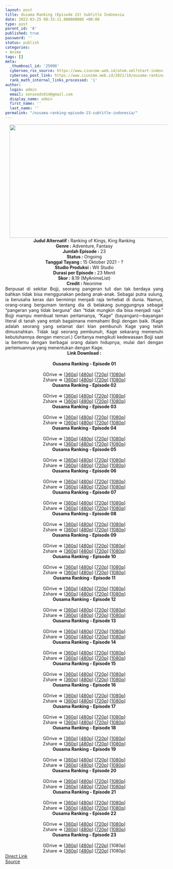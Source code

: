 ```yaml
---
layout: post
title: Ousama Ranking (Episode 23) Subtitle Indonesia
date: 2022-03-25 08:33:11.000000000 +00:00
type: post
parent_id: '0'
published: true
password: ''
status: publish
categories:
- Anime
tags: []
meta:
  _thumbnail_id: '25090'
  cyberseo_rss_source: https://www.ciunime.web.id/atom.xml?start-index=1
  cyberseo_post_link: https://www.ciunime.web.id/2021/10/ousama-ranking-subtitle-indonesia.html
  rank_math_internal_links_processed: '1'
author:
  login: admin
  email: senseads014@gmail.com
  display_name: admin
  first_name: ''
  last_name: ''
permalink: "/ousama-ranking-episode-23-subtitle-indonesia/"
---
```

<div class="separator" style="clear: both; text-align: center;"><a href="https://blogger.googleusercontent.com/img/a/AVvXsEgoYAtqG8zn4TmMi9lCuDKDS137dL4VydE49BUsqF9Y40t2owZRhejj_lRRYk5KAuJ3moyiECSRT7tMz81j-eOnIhBkhfz3BPa9_kbRnQVqYpOI2sQOHkA_kJMvOZkgpy2zKKe61gji93cDm7dGS999qKAS4lmayx6apLsjJ0y8XgZQ_DqRpI7xYSHe=s1280" style="margin-left: 1em; margin-right: 1em;"><img border="0" data-original-height="720" data-original-width="1280" height="360" src="{{ site.baseurl }}/assets/2022/03/AVvXsEgoYAtqG8zn4TmMi9lCuDKDS137dL4VydE49BUsqF9Y40t2owZRhejj_lRRYk5KAuJ3moyiECSRT7tMz81j-eOnIhBkhfz3BPa9_kbRnQVqYpOI2sQOHkA_kJMvOZkgpy2zKKe61gji93cDm7dGS999qKAS4lmayx6apLsjJ0y8XgZQ_DqRpI7xYSHe=w640-h360" width="640" /></a></div>
<div class="separator" style="clear: both; text-align: center;"></div>
<div style="text-align: center;"><b>Judul</b><b><b> Alternatif</b> :</b> Ranking of Kings,&nbsp;King Ranking</div>
<div style="text-align: center;"><b><b>Genre :</b></b> Adventure, Fantasy</div>
<div style="text-align: center;"><b>Jumlah Episode :</b> 23<br /><b>Status :&nbsp;</b>Ongoing<br /><b>Tanggal Tayang :</b> 15 Oktober&nbsp;2021 - ?<br /><b>Studio Produksi :</b>&nbsp;Wit Studio<br /><b>Durasi per Episode :</b> 23 Menit</div>
<div style="text-align: center;"><b>Skor :</b> 8.19 (MyAnimeList)</div>
<div style="text-align: center;"><b>Credit :</b>&nbsp;Neonime</div>
<div style="text-align: center;"></div>
<div style="text-align: justify;">Berpusat di sekitar Bojji, seorang pangeran tuli dan tak berdaya yang bahkan tidak bisa menggunakan pedang anak-anak. Sebagai putra sulung, ia berusaha keras dan bermimpi menjadi raja terhebat di dunia. Namun, orang-orang bergumam tentang dia di belakang punggungnya sebagai “pangeran yang tidak berguna” dan “tidak mungkin dia bisa menjadi raja.” Bojji mampu membuat teman pertamanya, “Kage” (bayangan)—bayangan literal di tanah yang entah bagaimana memahami Bojji dengan baik. (Kage adalah seorang yang selamat dari klan pembunuh Kage yang telah dimusnahkan. Tidak lagi seorang pembunuh, Kage sekarang memenuhi kebutuhannya dengan mencuri.) Ceritanya mengikuti kedewasaan Bojji saat ia bertemu dengan berbagai orang dalam hidupnya, mulai dari dengan pertemuannya yang menentukan dengan Kage.</div>
<div style="text-align: justify;"></div>
<div style="text-align: justify;"></div>
<div style="text-align: center;">
<div style="text-align: center;">
<div style="text-align: left;">
<div style="text-align: center;"><b>Link Download :</b></div>
<div style="text-align: center;"><b><br /></b></div>
<div style="text-align: center;"><span style="text-align: left;"><b>Ousama Ranking&nbsp;</b></span><b>- Episode 01</b></div>
<div style="text-align: center;"><b><br /></b></div>
<div style="text-align: center;">GDrive =&gt; [<a href="https://www.mp4upload.com/zox2twlqpz1t" target="_blank" rel="noopener">360p</a>] [<a href="https://acefile.co/f/57723396/neonime_ranking_of_kings_-_01_-480p-zip" target="_blank" rel="noopener">480p</a>] [<a href="https://acefile.co/f/57723403/neonime_ranking_of_kings_-_01_-720p-zip" target="_blank" rel="noopener">720p</a>] [<a href="https://acefile.co/f/57723407/neonime_ranking_of_kings_-_01_-1080p-zip" target="_blank" rel="noopener">1080p</a>]</div>
<div style="text-align: center;">Zshare =&gt; [<a href="https://www39.zippyshare.com/v/ofugHUIl/file.html" target="_blank" rel="noopener">360p</a>] [<a href="https://www39.zippyshare.com/v/vucbfHUq/file.html" target="_blank" rel="noopener">480p</a>] [<a href="https://www39.zippyshare.com/v/PbUjiabm/file.html" target="_blank" rel="noopener">720p</a>] [<a href="https://www96.zippyshare.com/v/qvlxbpYZ/file.html" target="_blank" rel="noopener">1080p</a>]</div>
<div style="text-align: center;"></div>
<div style="text-align: center;">
<div><span style="text-align: left;"><b>Ousama Ranking&nbsp;</b></span><b>- Episode 02</b></div>
<div><b><br /></b></div>
<div>GDrive =&gt; [<a href="http://www.solidfiles.com/v/3d6AaYPAg5rgN" target="_blank" rel="noopener">360p</a>] [<a href="https://acefile.co/f/58198972/neonime_ranking_of_kings_-_02-480p-zip" target="_blank" rel="noopener">480p</a>] [<a href="https://acefile.co/f/58199373/neonime_ranking_of_kings_-_02-720p-zip" target="_blank" rel="noopener">720p</a>] [<a href="https://acefile.co/f/58199950/neonime_ranking_of_kings_-_02-1080p-zip" target="_blank" rel="noopener">1080p</a>]</div>
<div>Zshare =&gt; [<a href="https://www64.zippyshare.com/v/WReMuo7N/file.html" target="_blank" rel="noopener">360p</a>] [<a href="https://www16.zippyshare.com/v/g4kkdSvL/file.html" target="_blank" rel="noopener">480p</a>] [<a href="https://www107.zippyshare.com/v/AVuoXGeI/file.html" target="_blank" rel="noopener">720p</a>] [<a href="https://www69.zippyshare.com/v/VDDj2y7F/file.html" target="_blank" rel="noopener">1080p</a>]</div>
<div></div>
<div>
<div><span style="text-align: left;"><b>Ousama Ranking&nbsp;</b></span><b>- Episode 03</b></div>
<div><b><br /></b></div>
<div>GDrive =&gt; [<a href="https://www.mp4upload.com/m94evxz6je6q" target="_blank" rel="noopener">360p</a>] [<a href="https://acefile.co/f/58681486/neonime_pemeringkatan_raja-raja_-_03-480p-zip" target="_blank" rel="noopener">480p</a>] [<a href="https://acefile.co/f/58681641/neonime_pemeringkatan_raja-raja_-_03-720p-zip" target="_blank" rel="noopener">720p</a>] [<a href="https://acefile.co/f/58681823/neonime_pemeringkatan_raja-raja_-_03-1080p-zip" target="_blank" rel="noopener">1080p</a>]</div>
<div>Zshare =&gt; [<a href="https://www99.zippyshare.com/v/DhOQQqTE/file.html" target="_blank" rel="noopener">360p</a>] [<a href="https://www16.zippyshare.com/v/zcsPxCyF/file.html" target="_blank" rel="noopener">480p</a>] [<a href="https://www118.zippyshare.com/v/FeXkqCOf/file.html" target="_blank" rel="noopener">720p</a>] [<a href="https://www71.zippyshare.com/v/3GDSyw0O/file.html" target="_blank" rel="noopener">1080p</a>]</div>
</div>
<div></div>
<div>
<div><span style="text-align: left;"><b>Ousama Ranking&nbsp;</b></span><b>- Episode 04</b></div>
<div><b><br /></b></div>
<div>GDrive =&gt; [<a href="https://www.mp4upload.com/tr50oe2mmv0i" target="_blank" rel="noopener">360p</a>] [<a href="https://acefile.co/f/59201199/neonime_pemeringkatan-raja-raja-04-480p-zip" target="_blank" rel="noopener">480p</a>] [<a href="https://acefile.co/f/59201202/neonime_pemeringkatan-raja-raja-04-720p-zip" target="_blank" rel="noopener">720p</a>] [<a href="https://acefile.co/f/59201206/neonime_pemeringkatan-raja-raja-04-1080p-zip" target="_blank" rel="noopener">1080p</a>]</div>
<div>Zshare =&gt; [<a href="https://www47.zippyshare.com/v/TMxz0TBF/file.html" target="_blank" rel="noopener">360p</a>] [<a href="https://www26.zippyshare.com/v/6yM1mVRA/file.html" target="_blank" rel="noopener">480p</a>] [<a href="https://www45.zippyshare.com/v/go8QlpJS/file.html" target="_blank" rel="noopener">720p</a>] [<a href="https://www50.zippyshare.com/v/sxXmQcYD/file.html" target="_blank" rel="noopener">1080p</a>]</div>
</div>
<div></div>
<div>
<div><span style="text-align: left;"><b>Ousama Ranking&nbsp;</b></span><b>- Episode 05</b></div>
<div><b><br /></b></div>
<div>GDrive =&gt; [<a href="https://www.mp4upload.com/0glesbsa1y3z" target="_blank" rel="noopener">360p</a>] [<a href="https://acefile.co/f/59759411/neonime_pemeringkatan_raja-raja_-_05-480p-zip" target="_blank" rel="noopener">480p</a>] [<a href="https://acefile.co/f/59759571/neonime_pemeringkatan_raja-raja_-_05-720p-zip" target="_blank" rel="noopener">720p</a>] [<a href="https://acefile.co/f/59759842/neonime_pemeringkatan_raja-raja_-_05-1080p-zip" target="_blank" rel="noopener">1080p</a>]</div>
<div>Zshare =&gt; [<a href="https://www13.zippyshare.com/v/48XUssHU/file.html" target="_blank" rel="noopener">360p</a>] [<a href="https://www14.zippyshare.com/v/Ayhp6Zes/file.html" target="_blank" rel="noopener">480p</a>] [<a href="https://www43.zippyshare.com/v/w5RuGE1y/file.html" target="_blank" rel="noopener">720p</a>] [<a href="https://www82.zippyshare.com/v/OG9W8u70/file.html" target="_blank" rel="noopener">1080p</a>]</div>
</div>
<div></div>
<div>
<div><span style="text-align: left;"><b>Ousama Ranking&nbsp;</b></span><b>- Episode 06</b></div>
<div><b><br /></b></div>
<div>GDrive =&gt; [<a href="https://www.mp4upload.com/m9lxqn88g6jz" target="_blank" rel="noopener">360p</a>] [<a href="https://acefile.co/f/60341105/neonime_pemeringkatan_raja-raja_-_06-480p-zip" target="_blank" rel="noopener">480p</a>] [<a href="https://acefile.co/f/60341317/neonime_pemeringkatan_raja-raja_-_06-720p-zip" target="_blank" rel="noopener">720p</a>] [<a href="https://acefile.co/f/60341568/neonime_pemeringkatan_raja-raja_-_06-1080p-zip" target="_blank" rel="noopener">1080p</a>]</div>
<div>Zshare =&gt; [<a href="https://www67.zippyshare.com/v/mc6Y8HKC/file.html" target="_blank" rel="noopener">360p</a>] [<a href="https://www9.zippyshare.com/v/mV4ZCEoH/file.html" target="_blank" rel="noopener">480p</a>] [<a href="https://www118.zippyshare.com/v/aWkWen3s/file.html" target="_blank" rel="noopener">720p</a>] [<a href="https://www43.zippyshare.com/v/K4jTu2go/file.html" target="_blank" rel="noopener">1080p</a>]</div>
</div>
<div></div>
<div>
<div><span style="text-align: left;"><b>Ousama Ranking&nbsp;</b></span><b>- Episode 07</b></div>
<div><b><br /></b></div>
<div>GDrive =&gt; [<a href="https://www.mp4upload.com/ytm500eght1e" target="_blank" rel="noopener">360p</a>] [<a href="https://acefile.co/f/60983257/neonime_pemeringkatan-raja-raja-07-480p-zip" target="_blank" rel="noopener">480p</a>] [<a href="https://acefile.co/f/60983252/neonime_pemeringkatan-raja-raja-07-720p-zip" target="_blank" rel="noopener">720p</a>] [<a href="https://acefile.co/f/60983249/neonime_pemeringkatan-raja-raja-07-1080p-zip" target="_blank" rel="noopener">1080p</a>]</div>
<div>Zshare =&gt; [<a href="https://www87.zippyshare.com/v/n766eTk1/file.html" target="_blank" rel="noopener">360p</a>] [<a href="https://www14.zippyshare.com/v/1ewxYf73/file.html" target="_blank" rel="noopener">480p</a>] [<a href="https://www7.zippyshare.com/v/60EN0w13/file.html" target="_blank" rel="noopener">720p</a>] [<a href="https://www53.zippyshare.com/v/gnhcv9e1/file.html" target="_blank" rel="noopener">1080p</a>]</div>
</div>
<div></div>
<div>
<div><span style="text-align: left;"><b>Ousama Ranking&nbsp;</b></span><b>- Episode 08</b></div>
<div><b><br /></b></div>
<div>GDrive =&gt; [<a href="https://www.mp4upload.com/567ss6tlys8r" target="_blank" rel="noopener">360p</a>] [<a href="https://acefile.co/f/61503933/neonime_pemeringkatan_raja-raja_-_08-480p-zip" target="_blank" rel="noopener">480p</a>] [<a href="https://acefile.co/f/61504159/neonime_pemeringkatan_raja-raja_-_08-720p-zip" target="_blank" rel="noopener">720p</a>] [<a href="https://acefile.co/f/61504410/neonime_pemeringkatan_raja-raja_-_08-1080p-zip" target="_blank" rel="noopener">1080p</a>]</div>
<div>Zshare =&gt; [<a href="https://www28.zippyshare.com/v/EXS1S1Tb/file.html" target="_blank" rel="noopener">360p</a>] [<a href="https://www82.zippyshare.com/v/km5Ok8an/file.html" target="_blank" rel="noopener">480p</a>] [<a href="https://www50.zippyshare.com/v/2PVvgG2C/file.html" target="_blank" rel="noopener">720p</a>] [<a href="https://www77.zippyshare.com/v/LSN6Jl1u/file.html" target="_blank" rel="noopener">1080p</a>]</div>
</div>
<div></div>
<div>
<div><span style="text-align: left;"><b>Ousama Ranking&nbsp;</b></span><b>- Episode 09</b></div>
<div><b><br /></b></div>
<div>GDrive =&gt; [<a href="https://www.mp4upload.com/xtopmnfhro6s" target="_blank" rel="noopener">360p</a>] [<a href="https://www.mp4upload.com/7zdg5616hvz1" target="_blank" rel="noopener">480p</a>] [<a href="https://acefile.co/f/62094783/neonime_pemeringkatan_raja-raja_-_09-720p-zip" target="_blank" rel="noopener">720p</a>] [<a href="https://acefile.co/f/62095040/neonime_pemeringkatan_raja-raja_-_09-1080p-zip" target="_blank" rel="noopener">1080p</a>]</div>
<div>Zshare =&gt; [<a href="https://www52.zippyshare.com/v/KtVWsBl6/file.html" target="_blank" rel="noopener">360p</a>] [<a href="https://www1.zippyshare.com/v/bYB9Pito/file.html" target="_blank" rel="noopener">480p</a>] [<a href="https://www101.zippyshare.com/v/E3AFuHYo/file.html" target="_blank" rel="noopener">720p</a>] [<a href="https://www62.zippyshare.com/v/JzD1bGFE/file.html" target="_blank" rel="noopener">1080p</a>]</div>
</div>
<div></div>
<div>
<div><span style="text-align: left;"><b>Ousama Ranking&nbsp;</b></span><b>- Episode 10</b></div>
<div><b><br /></b></div>
<div>GDrive =&gt; [<a href="https://www.mp4upload.com/v3cmrvvhevl4" target="_blank" rel="noopener">360p</a>] [<a href="http://www.solidfiles.com/v/nkmL62nyVz5Py" target="_blank" rel="noopener">480p</a>] [<a href="http://www.solidfiles.com/v/W8jKZGZmB282j" target="_blank" rel="noopener">720p</a>] [<a href="http://www.solidfiles.com/v/GWaj26XXdYa8j" target="_blank" rel="noopener">1080p</a>]</div>
<div>Zshare =&gt; [<a href="https://www45.zippyshare.com/v/pM26qEpa/file.html" target="_blank" rel="noopener">360p</a>] [<a href="https://www25.zippyshare.com/v/NM5j0xaJ/file.html" target="_blank" rel="noopener">480p</a>] [<a href="https://www120.zippyshare.com/v/5bPPJNym/file.html" target="_blank" rel="noopener">720p</a>] [<a href="https://www43.zippyshare.com/v/q4GQKSru/file.html" target="_blank" rel="noopener">1080p</a>]</div>
</div>
<div></div>
<div>
<div><span style="text-align: left;"><b>Ousama Ranking&nbsp;</b></span><b>- Episode 11</b></div>
<div><b><br /></b></div>
<div>GDrive =&gt; [<a href="https://www.mp4upload.com/1d3i9cra76n4" target="_blank" rel="noopener">360p</a>] [<a href="http://www.solidfiles.com/v/LKkxwnLAxnALa" target="_blank" rel="noopener">480p</a>] [<a href="http://www.solidfiles.com/v/5dpR5myqDnr6W" target="_blank" rel="noopener">720p</a>] [<a href="http://www.solidfiles.com/v/DeZxVGaKp7QNe" target="_blank" rel="noopener">1080p</a>]</div>
<div>Zshare =&gt; [<a href="https://www91.zippyshare.com/v/8w61Itq1/file.html" target="_blank" rel="noopener">360p</a>] [<a href="https://www119.zippyshare.com/v/a1Iz2Lbo/file.html" target="_blank" rel="noopener">480p</a>] [<a href="https://www67.zippyshare.com/v/Rj7sWjMG/file.html" target="_blank" rel="noopener">720p</a>] [<a href="https://www12.zippyshare.com/v/Ne2EEhzI/file.html" target="_blank" rel="noopener">1080p</a>]</div>
</div>
<div></div>
<div>
<div><span style="text-align: left;"><b>Ousama Ranking&nbsp;</b></span><b>- Episode 12</b></div>
<div><b><br /></b></div>
<div>GDrive =&gt; [<a href="https://www.mp4upload.com/6fzzu8pf7154" target="_blank" rel="noopener">360p</a>] [<a href="https://acefile.co/f/64602177/neonime_pemeringkatan_raja-raja_-_12-480p-zip" target="_blank" rel="noopener">480p</a>] [<a href="https://acefile.co/f/64602212/neonime_pemeringkatan_raja-raja_-_12-720p-zip" target="_blank" rel="noopener">720p</a>] [<a href="https://acefile.co/f/64602213/neonime_pemeringkatan_raja-raja_-_12-1080p-zip" target="_blank" rel="noopener">1080p</a>]</div>
<div>Zshare =&gt; [<a href="https://www113.zippyshare.com/v/toRss91f/file.html" target="_blank" rel="noopener">360p</a>] [<a href="https://www113.zippyshare.com/v/9vMWIMhv/file.html" target="_blank" rel="noopener">480p</a>] [<a href="https://www81.zippyshare.com/v/riophh18/file.html" target="_blank" rel="noopener">720p</a>] [<a href="https://www27.zippyshare.com/v/20ePjXmX/file.html" target="_blank" rel="noopener">1080p</a>]</div>
</div>
<div></div>
<div>
<div><span style="text-align: left;"><b>Ousama Ranking&nbsp;</b></span><b>- Episode 13</b></div>
<div><b><br /></b></div>
<div>GDrive =&gt; [<a href="https://www.mp4upload.com/so567bpiqqcp" target="_blank" rel="noopener">360p</a>] [<a href="https://acefile.co/f/65290538/neonime_pemeringkatan-raja-raja-13-480p-zip" target="_blank" rel="noopener">480p</a>] [<a href="https://acefile.co/f/65291123/neonime_pemeringkatan-raja-raja-13-720p-zip" target="_blank" rel="noopener">720p</a>] [<a href="https://acefile.co/f/65292143/neonime_pemeringkatan-raja-raja-13-1080p-zip" target="_blank" rel="noopener">1080p</a>]</div>
<div>Zshare =&gt; [<a href="https://www37.zippyshare.com/v/1nNsj2wu/file.html" target="_blank" rel="noopener">360p</a>] [<a href="https://www80.zippyshare.com/v/iN8VLdqN/file.html" target="_blank" rel="noopener">480p</a>] [<a href="https://www32.zippyshare.com/v/P2hh3uSW/file.html" target="_blank" rel="noopener">720p</a>] [<a href="https://www64.zippyshare.com/v/GjSenZ8P/file.html" target="_blank" rel="noopener">1080p</a>]</div>
</div>
<div></div>
<div>
<div><span style="text-align: left;"><b>Ousama Ranking&nbsp;</b></span><b>- Episode 14</b></div>
<div><b><br /></b></div>
<div>GDrive =&gt; [<a href="https://www.mp4upload.com/43rcowj6q6cu" target="_blank" rel="noopener">360p</a>] [<a href="https://acefile.co/f/65848471/neonime_pemeringkatan-raja-raja-14-480p-zip" target="_blank" rel="noopener">480p</a>] [<a href="https://acefile.co/f/65848615/neonime_pemeringkatan-raja-raja-14-720p-zip" target="_blank" rel="noopener">720p</a>] [<a href="https://acefile.co/f/65848887/neonime_pemeringkatan-raja-raja-14-1080p-zip" target="_blank" rel="noopener">1080p</a>]</div>
<div>Zshare =&gt; [<a href="https://www110.zippyshare.com/v/MM9L0a4m/file.html" target="_blank" rel="noopener">360p</a>] [<a href="https://www21.zippyshare.com/v/eBItTWcj/file.html" target="_blank" rel="noopener">480p</a>] [<a href="https://www81.zippyshare.com/v/KJUPdF9S/file.html" target="_blank" rel="noopener">720p</a>] [<a href="https://www79.zippyshare.com/v/haO4ux05/file.html" target="_blank" rel="noopener">1080p</a>]</div>
</div>
<div></div>
<div>
<div><span style="text-align: left;"><b>Ousama Ranking&nbsp;</b></span><b>- Episode 15</b></div>
<div><b><br /></b></div>
<div>GDrive =&gt; [<a href="https://www.mp4upload.com/45lgxmachi02" target="_blank" rel="noopener">360p</a>] [<a href="https://acefile.co/f/66438553/neonime_pemeringkatan-raja-raja-15-480p-zip" target="_blank" rel="noopener">480p</a>] [<a href="https://acefile.co/f/66438659/neonime_pemeringkatan-raja-raja-15-720p-zip" target="_blank" rel="noopener">720p</a>] [<a href="https://acefile.co/f/66438910/neonime_pemeringkatan-raja-raja-15-1080p-zip" target="_blank" rel="noopener">1080p</a>]</div>
<div>Zshare =&gt; [<a href="https://www46.zippyshare.com/v/gGohb29T/file.html" target="_blank" rel="noopener">360p</a>] [<a href="https://www3.zippyshare.com/v/rx9dAo7X/file.html" target="_blank" rel="noopener">480p</a>] [<a href="https://www42.zippyshare.com/v/KTaru6xu/file.html" target="_blank" rel="noopener">720p</a>] [<a href="https://www69.zippyshare.com/v/TzEFnF32/file.html" target="_blank" rel="noopener">1080p</a>]</div>
</div>
<div></div>
<div>
<div><span style="text-align: left;"><b>Ousama Ranking&nbsp;</b></span><b>- Episode 16</b></div>
<div><b><br /></b></div>
<div>GDrive =&gt; [<a href="https://www.mp4upload.com/n1my4cycegze" target="_blank" rel="noopener">360p</a>] [<a href="https://www.mp4upload.com/mpb1xhla0rhp" target="_blank" rel="noopener">480p</a>] [<a href="https://www.mp4upload.com/7g9p8u2ck1x9" target="_blank" rel="noopener">720p</a>] [<a href="https://mir.cr/37MZB2WI" target="_blank" rel="noopener">1080p</a>]</div>
<div>Zshare =&gt; [<a href="https://www96.zippyshare.com/v/GFyPJ6Gz/file.html" target="_blank" rel="noopener">360p</a>] [<a href="https://www53.zippyshare.com/v/NzYpiyHA/file.html" target="_blank" rel="noopener">480p</a>] [<a href="https://www89.zippyshare.com/v/wRf0yLZd/file.html" target="_blank" rel="noopener">720p</a>] [<a href="https://www48.zippyshare.com/v/xmDAIZRU/file.html" target="_blank" rel="noopener">1080p</a>]</div>
</div>
<div></div>
<div>
<div><span style="text-align: left;"><b>Ousama Ranking&nbsp;</b></span><b>- Episode 17</b></div>
<div><b><br /></b></div>
<div>GDrive =&gt; [<a href="https://www.mp4upload.com/uiruztwylquz" target="_blank" rel="noopener">360p</a>] [<a href="https://acefile.co/f/67645372/neonime_pemeringkatan-raja-raja-17-480p-zip" target="_blank" rel="noopener">480p</a>] [<a href="https://acefile.co/f/67645373/neonime_pemeringkatan-raja-raja-17-720p-zip" target="_blank" rel="noopener">720p</a>] [<a href="https://acefile.co/f/67645374/neonime_pemeringkatan-raja-raja-17-1080p-zip" target="_blank" rel="noopener">1080p</a>]</div>
<div>Zshare =&gt; [<a href="https://www21.zippyshare.com/v/bkC2n1jb/file.html" target="_blank" rel="noopener">360p</a>] [<a href="https://www97.zippyshare.com/v/AQJqpwHX/file.html" target="_blank" rel="noopener">480p</a>] [<a href="https://www49.zippyshare.com/v/gpNYPRXr/file.html" target="_blank" rel="noopener">720p</a>] [<a href="https://www16.zippyshare.com/v/M6KOtgGE/file.html" target="_blank" rel="noopener">1080p</a>]</div>
</div>
<div></div>
<div>
<div><span style="text-align: left;"><b>Ousama Ranking&nbsp;</b></span><b>- Episode 18</b></div>
<div><b><br /></b></div>
<div>GDrive =&gt; [<a href="https://www.mp4upload.com/qi26j4uhdz39" target="_blank" rel="noopener">360p</a>] [<a href="https://acefile.co/f/68251212/neonime_pemeringkatan-raja-raja-18-480p-zip" target="_blank" rel="noopener">480p</a>] [<a href="https://acefile.co/f/68251379/neonime_pemeringkatan-raja-raja-18-720p-zip" target="_blank" rel="noopener">720p</a>] [<a href="https://acefile.co/f/68251640/neonime_pemeringkatan-raja-raja-18-1080p-zip" target="_blank" rel="noopener">1080p</a>]</div>
<div>Zshare =&gt; [<a href="https://www81.zippyshare.com/v/Y92vFk2o/file.html" target="_blank" rel="noopener">360p</a>] <a href="https://www72.zippyshare.com/v/F9IGf7Im/file.html" target="_blank" rel="noopener">[480p</a>] [<a href="https://www106.zippyshare.com/v/fiCFgzhq/file.html" target="_blank" rel="noopener">720p</a>] [<a href="https://www35.zippyshare.com/v/phQQQZ3E/file.html" target="_blank" rel="noopener">1080p</a>]</div>
</div>
<div></div>
<div>
<div><span style="text-align: left;"><b>Ousama Ranking&nbsp;</b></span><b>- Episode 19</b></div>
<div><b><br /></b></div>
<div>GDrive =&gt; [<a href="https://www.mp4upload.com/5diw6f52a1vi" target="_blank" rel="noopener">360p</a>] [<a href="https://acefile.co/f/68894128/neonime_pemeringkatan-raja-raja-19-480p-zip" target="_blank" rel="noopener">480p</a>] [<a href="https://acefile.co/f/68894850/neonime_pemeringkatan-raja-raja-19-720p-zip" target="_blank" rel="noopener">720p</a>] [<a href="https://acefile.co/f/68895468/neonime_pemeringkatan-raja-raja-19-1080p-zip" target="_blank" rel="noopener">1080p</a>]</div>
<div>Zshare =&gt; [<a href="https://www47.zippyshare.com/v/7FRyx1jk/file.html" target="_blank" rel="noopener">360p</a>]&nbsp;[<a href="https://www47.zippyshare.com/v/zWTuNMCD/file.html" target="_blank" rel="noopener">480p</a>] [<a href="https://www47.zippyshare.com/v/zClkUnGT/file.html" target="_blank" rel="noopener">720p</a>] [<a href="https://www84.zippyshare.com/v/CsTNdAIm/file.html" target="_blank" rel="noopener">1080p</a>]</div>
</div>
<div></div>
<div>
<div><span style="text-align: left;"><b>Ousama Ranking&nbsp;</b></span><b>- Episode 20</b></div>
<div><b><br /></b></div>
<div>GDrive =&gt; [<a href="https://www.mp4upload.com/zuf9f0efx65v" target="_blank" rel="noopener">360p</a>] [<a href="https://acefile.co/f/69359836/neonime_pemeringkatan-raja-raja-20-480p-zip" target="_blank" rel="noopener">480p</a>] [<a href="https://acefile.co/f/69360110/neonime_pemeringkatan-raja-raja-20-720p-zip" target="_blank" rel="noopener">720p</a>] [<a href="https://acefile.co/f/69360233/neonime_pemeringkatan-raja-raja-20-1080p-zip" target="_blank" rel="noopener">1080p</a>]</div>
<div>Zshare =&gt; [<a href="https://www66.zippyshare.com/v/Y5W49UwW/file.html" target="_blank" rel="noopener">360p</a>]&nbsp;[<a href="https://www30.zippyshare.com/v/tQYOwrZO/file.html" target="_blank" rel="noopener">480p</a>] [<a href="https://www33.zippyshare.com/v/CSTyoKAD/file.html" target="_blank" rel="noopener">720p</a>] [<a href="https://www72.zippyshare.com/v/5dJtNYRs/file.html" target="_blank" rel="noopener">1080p</a>]</div>
</div>
<div></div>
<div>
<div><span style="text-align: left;"><b>Ousama Ranking&nbsp;</b></span><b>- Episode 21</b></div>
<div><b><br /></b></div>
<div>GDrive =&gt; [<a href="https://www.mp4upload.com/igzwxe3emxi8" target="_blank" rel="noopener">360p</a>] [<a href="https://acefile.co/f/69876745/neonime_pemeringkatan-raja-raja-21-480p-zip" target="_blank" rel="noopener">480p</a>] [<a href="https://acefile.co/f/69876768/neonime_pemeringkatan-raja-raja-21-720p-zip" target="_blank" rel="noopener">720p</a>] [<a href="https://acefile.co/f/69876975/neonime_pemeringkatan-raja-raja-21-1080p-zip" target="_blank" rel="noopener">1080p</a>]</div>
<div>Zshare =&gt; [<a href="https://www112.zippyshare.com/v/LcYdtuMZ/file.html" target="_blank" rel="noopener">360p</a>]&nbsp;[<a href="https://www118.zippyshare.com/v/BbZFxe0I/file.html" target="_blank" rel="noopener">480p</a>] [<a href="https://www116.zippyshare.com/v/e6lH0R7z/file.html" target="_blank" rel="noopener">720p</a>] [<a href="https://www81.zippyshare.com/v/o4n78mxG/file.html" target="_blank" rel="noopener">1080p</a>]</div>
</div>
<div></div>
<div>
<div><span style="text-align: left;"><b>Ousama Ranking&nbsp;</b></span><b>- Episode 22</b></div>
<div><b><br /></b></div>
<div>GDrive =&gt; [<a href="http://www.solidfiles.com/v/a4QGL5A8pYrdq" target="_blank" rel="noopener">360p</a>] [<a href="https://acefile.co/f/70432734/neonime_pemeringkatan-raja-raja-22-480p-zip" target="_blank" rel="noopener">480p</a>] [<a href="https://acefile.co/f/70432964/neonime_pemeringkatan-raja-raja-22-720p-zip" target="_blank" rel="noopener">720p</a>] [<a href="https://acefile.co/f/70433836/neonime_pemeringkatan-raja-raja-22-1080p-zip" target="_blank" rel="noopener">1080p</a>]</div>
<div>Zshare =&gt; [<a href="https://www40.zippyshare.com/v/LLdzxfYn/file.html" target="_blank" rel="noopener">360p</a>]&nbsp;[<a href="https://www75.zippyshare.com/v/Q46Ok0bp/file.html" target="_blank" rel="noopener">480p</a>] [<a href="https://www3.zippyshare.com/v/K9ZcStvp/file.html" target="_blank" rel="noopener">720p</a>] [<a href="https://www29.zippyshare.com/v/uxxVJSHQ/file.html" target="_blank" rel="noopener">1080p</a>]</div>
</div>
<div></div>
<div>
<div><span style="text-align: left;"><b>Ousama Ranking&nbsp;</b></span><b>- Episode 23</b></div>
<div><b><br /></b></div>
<div>GDrive =&gt; [<a href="http://www.solidfiles.com/v/AWdmLn284dPVY" target="_blank" rel="noopener">360p</a>] [<a href="http://www.solidfiles.com/v/nkqWzNP5z45j4" target="_blank" rel="noopener">480p</a>] [<a href="http://www.solidfiles.com/v/MWqYLBxeD7kvD" target="_blank" rel="noopener">720p</a>] [1080p]</div>
<div>Zshare =&gt; [<a href="https://www100.zippyshare.com/v/xWMbjgf9/file.html" target="_blank" rel="noopener">360p</a>]&nbsp;[<a href="https://www100.zippyshare.com/v/CMKyMzQV/file.html" target="_blank" rel="noopener">480p</a>] [<a href="https://www100.zippyshare.com/v/F4ua1gu6/file.html" target="_blank" rel="noopener">720p</a>] [1080p]</div>
</div>
</div>
</div>
</div>
</div>
<link rel="stylesheet" href="https://cdnjs.cloudflare.com/ajax/libs/font-awesome/4.7.0/css/font-awesome.min.css" />
<div class="divbtn"> <a href="https://handymansurrender.com/fihup8buzv?key=94550f7ce39444073321dde3b8782f97" class="btn"><i class="fa fa-download"></i> Direct Link</a> <br /><a href="https://www.ciunime.web.id/2021/10/ousama-ranking-subtitle-indonesia.html">Source</a> </div>
